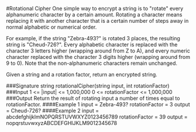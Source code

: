 

#Rotational Cipher
One simple way to encrypt a string is to "rotate" every alphanumeric character by a certain amount. Rotating a character means replacing it with another character that is a certain number of steps away in normal alphabetic or numerical order.

For example, if the string "Zebra-493?" is rotated 3 places, the resulting string is "Cheud-726?". Every alphabetic character is replaced with the character 3 letters higher (wrapping around from Z to A), and every numeric character replaced with the character 3 digits higher (wrapping around from 9 to 0). Note that the non-alphanumeric characters remain unchanged.

Given a string and a rotation factor, return an encrypted string.

###Signature
string rotationalCipher(string input, int rotationFactor)
###Input
1 <= |input| <= 1,000,000
0 <= rotationFactor <= 1,000,000
###Output
Return the result of rotating input a number of times equal to rotationFactor.
####Example 1
input = Zebra-493?
rotationFactor = 3
output = Cheud-726?
####Example 2
input = abcdefghijklmNOPQRSTUVWXYZ0123456789
rotationFactor = 39
output = nopqrstuvwxyzABCDEFGHIJKLM9012345678